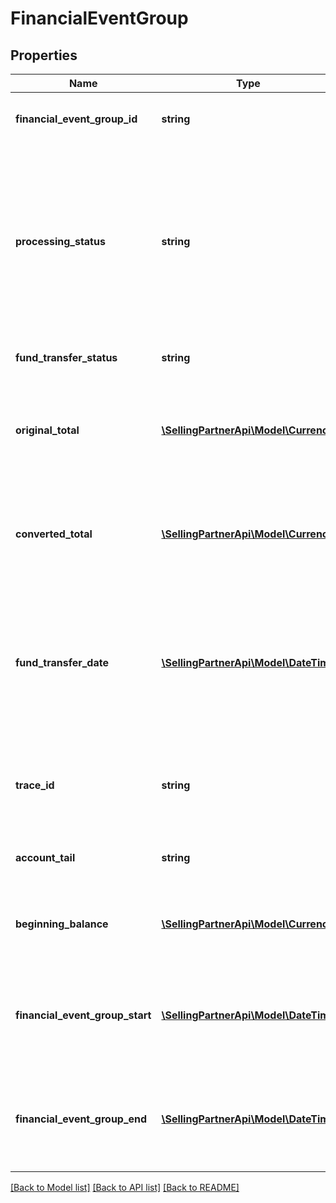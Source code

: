 # FinancialEventGroup

## Properties
Name | Type | Description | Notes
------------ | ------------- | ------------- | -------------
**financial_event_group_id** | **string** | A unique identifier for the financial event group. | [optional] 
**processing_status** | **string** | The processing status of the financial event group indicates whether the balance of the financial event group is settled.  Possible values:  * Open  * Closed | [optional] 
**fund_transfer_status** | **string** | The status of the fund transfer. | [optional] 
**original_total** | [**\SellingPartnerApi\Model\Currency**](Currency.md) | The total amount in the currency of the marketplace in which the transactions occurred. | [optional] 
**converted_total** | [**\SellingPartnerApi\Model\Currency**](Currency.md) | The total amount in the currency of the marketplace in which the funds were disbursed. | [optional] 
**fund_transfer_date** | [**\SellingPartnerApi\Model\\DateTime**](\DateTime.md) | The date and time when the disbursement or charge was initiated. Only present for closed settlements. In ISO 8601 date time format. | [optional] 
**trace_id** | **string** | The trace identifier used by sellers to look up transactions externally. | [optional] 
**account_tail** | **string** | The account tail of the payment instrument. | [optional] 
**beginning_balance** | [**\SellingPartnerApi\Model\Currency**](Currency.md) | The balance at the beginning of the settlement period. | [optional] 
**financial_event_group_start** | [**\SellingPartnerApi\Model\\DateTime**](\DateTime.md) | The date and time at which the financial event group is opened. In ISO 8601 date time format. | [optional] 
**financial_event_group_end** | [**\SellingPartnerApi\Model\\DateTime**](\DateTime.md) | The date and time at which the financial event group is closed. In ISO 8601 date time format. | [optional] 

[[Back to Model list]](../README.md#documentation-for-models) [[Back to API list]](../README.md#documentation-for-api-endpoints) [[Back to README]](../README.md)


